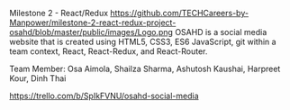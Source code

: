 Milestone 2 - React/Redux
https://github.com/TECHCareers-by-Manpower/milestone-2-react-redux-project-osahd/blob/master/public/images/Logo.png
OSAHD is a social media website that is created using HTML5, CSS3, ES6 JavaScript, git within a team context, React,
React-Redux, and React-Router.

Team Member: Osa Aimola, Shailza Sharma, Ashutosh Kaushai, Harpreet Kour, Dinh Thai

https://trello.com/b/SpIkFVNU/osahd-social-media
